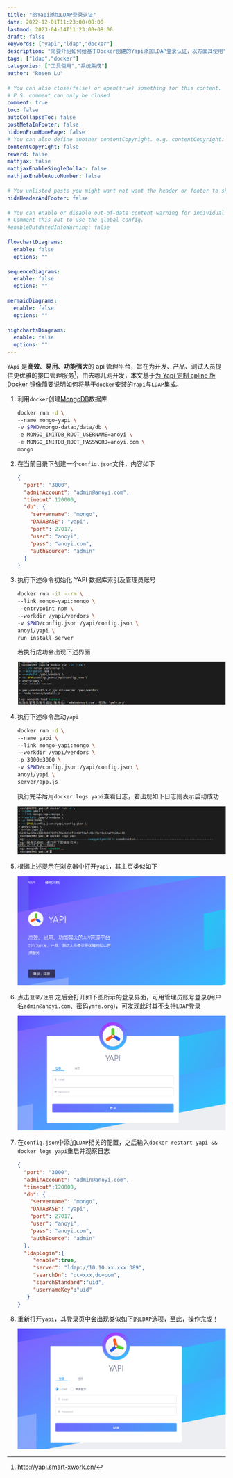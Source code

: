 ```yaml
---
title: "给Yapi添加LDAP登录认证"
date: 2022-12-01T11:23:00+08:00
lastmod: 2023-04-14T11:23:00+08:00
draft: false
keywords: ["yapi","ldap","docker"]
description: "简要介绍如何给基于Docker创建的Yapi添加LDAP登录认证，以方面其使用"
tags: ["ldap","docker"]
categories: ["工具使用","系统集成"]
author: "Rosen Lu"

# You can also close(false) or open(true) something for this content.
# P.S. comment can only be closed
comment: true
toc: false
autoCollapseToc: false
postMetaInFooter: false
hiddenFromHomePage: false
# You can also define another contentCopyright. e.g. contentCopyright: "This is another copyright."
contentCopyright: false
reward: false
mathjax: false
mathjaxEnableSingleDollar: false
mathjaxEnableAutoNumber: false

# You unlisted posts you might want not want the header or footer to show
hideHeaderAndFooter: false

# You can enable or disable out-of-date content warning for individual post.
# Comment this out to use the global config.
#enableOutdatedInfoWarning: false

flowchartDiagrams:
  enable: false
  options: ""

sequenceDiagrams: 
  enable: false
  options: ""

mermaidDiagrams: 
  enable: false
  options: ""

highchartsDiagrams: 
  enable: false
  options: ""
---
```


`YApi` 是**高效**、**易用**、**功能强大**的 api 管理平台，旨在为开发、产品、测试人员提供更优雅的接口管理服务[^1]，由去哪儿网开发，本文基于[为 Yapi 定制 apline 版 Docker 镜像](https://www.jianshu.com/p/a97d2efb23c5)简要说明如何将基于`docker`安装的`Yapi`与`LDAP`集成。

<!--more-->

1. 利用`docker`创建[MongoDB](https://www.mongodb.com/)数据库

   ```bash
   docker run -d \
   --name mongo-yapi \
   -v $PWD/mongo-data:/data/db \
   -e MONGO_INITDB_ROOT_USERNAME=anoyi \
   -e MONGO_INITDB_ROOT_PASSWORD=anoyi.com \
   mongo
   ```

2. 在当前目录下创建一个`config.json`文件，内容如下

   ```json
   {
     "port": "3000",
     "adminAccount": "admin@anoyi.com",
     "timeout":120000,
     "db": {
       "servername": "mongo",
       "DATABASE": "yapi",
       "port": 27017,
       "user": "anoyi",
       "pass": "anoyi.com",
       "authSource": "admin"
     }
   }
   ```

3. 执行下述命令初始化 YAPI 数据库索引及管理员账号

   ```bash
   docker run -it --rm \
   --link mongo-yapi:mongo \
   --entrypoint npm \
   --workdir /yapi/vendors \
   -v $PWD/config.json:/yapi/config.json \
   anoyi/yapi \
   run install-server
   ```

   若执行成功会出现下述界面

   ![yapi初始化成功](/blog_img/ldap/add-ldap-support-for-yapi/docker-init-yapi-db-and-index.png "yapi初始化成功") 

4. 执行下述命令启动`yapi`

   ```bash
   docker run -d \
   --name yapi \
   --link mongo-yapi:mongo \
   --workdir /yapi/vendors \
   -p 3000:3000 \
   -v $PWD/config.json:/yapi/config.json \
   anoyi/yapi \
   server/app.js
   ```

   执行完毕后用`docker logs yapi`查看日志，若出现如下日志则表示启动成功

   ![yapi启动成功](/blog_img/ldap/add-ldap-support-for-yapi/docker-start-success-log.png "yapi启动成功") 

5. 根据上述提示在浏览器中打开`yapi`，其主页类似如下

   ![yapi主页](/blog_img/ldap/add-ldap-support-for-yapi/yapi-home-page.png "yapi主页") 

6. 点击`登录/注册` 之后会打开如下图所示的登录界面，可用管理员账号登录(用户名`admin@anoyi.com`、密码`ymfe.org`)，可发现此时其不支持`LDAP`登录

   ![yapi默认登录页](/blog_img/ldap/add-ldap-support-for-yapi/yapi-default-login-page.png "yapi默认登录页") 

7. 在`config.json`中添加`LDAP`相关的配置，之后输入`docker restart yapi && docker logs yapi`重启并观察日志

   ```json
   {
     "port": "3000",
     "adminAccount": "admin@anoyi.com",
     "timeout":120000,
     "db": {
       "servername": "mongo",
       "DATABASE": "yapi",
       "port": 27017,
       "user": "anoyi",
       "pass": "anoyi.com",
       "authSource": "admin"
     },
     "ldapLogin":{
        "enable":true,
        "server": "ldap://10.10.xx.xxx:389",
        "searchDn": "dc=xxx,dc=com",
        "searchStandard":"uid",
        "usernameKey":"uid"
      }
   }
   ```

8. 重新打开`yapi`，其登录页中会出现类似如下的`LDAP`选项，至此，操作完成！

   ![yapi支持ldap登录](/blog_img/ldap/add-ldap-support-for-yapi/yapi-ldap-login-page.png "yapi支持ldap登录") 

[^1]:http://yapi.smart-xwork.cn/